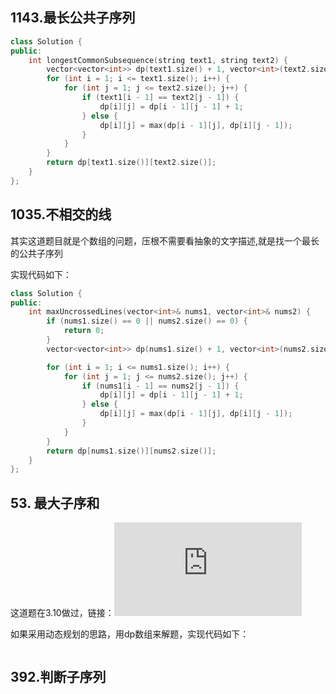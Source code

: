 ## 1143.最长公共子序列 

```c++
class Solution {
public:
    int longestCommonSubsequence(string text1, string text2) {
        vector<vector<int>> dp(text1.size() + 1, vector<int>(text2.size() + 1, 0));
        for (int i = 1; i <= text1.size(); i++) {
            for (int j = 1; j <= text2.size(); j++) {
                if (text1[i - 1] == text2[j - 1]) {
                    dp[i][j] = dp[i - 1][j - 1] + 1;
                } else {
                    dp[i][j] = max(dp[i - 1][j], dp[i][j - 1]);
                }
            }
        }
        return dp[text1.size()][text2.size()];
    }
};
```

## 1035.不相交的线 

其实这道题目就是个数组的问题，压根不需要看抽象的文字描述,就是找一个最长的公共子序列

实现代码如下：

```c++
class Solution {
public:
    int maxUncrossedLines(vector<int>& nums1, vector<int>& nums2) {
        if (nums1.size() == 0 || nums2.size() == 0) {
            return 0;
        }
        vector<vector<int>> dp(nums1.size() + 1, vector<int>(nums2.size() + 1, 0));

        for (int i = 1; i <= nums1.size(); i++) {
            for (int j = 1; j <= nums2.size(); j++) {
                if (nums1[i - 1] == nums2[j - 1]) {
                    dp[i][j] = dp[i - 1][j - 1] + 1;
                } else {
                    dp[i][j] = max(dp[i - 1][j], dp[i][j - 1]);
                }
            }
        }
        return dp[nums1.size()][nums2.size()];
    }
};
```

## 53. 最大子序和 

这道题在3.10做过，链接：![贪心算法](https://github.com/SorryQin/LeetCode_1th/blob/main/3.10.md)

如果采用动态规划的思路，用dp数组来解题，实现代码如下：

```c++

```

## 392.判断子序列 

